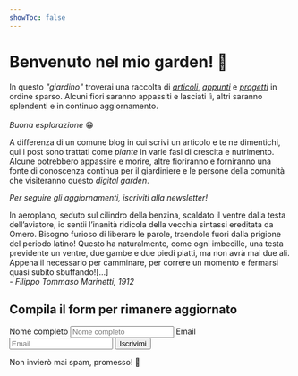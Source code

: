 ```yaml
---
showToc: false
---
```


# Benvenuto nel mio garden! 🌱
<div className="relative w-full mb-10 lg:mb-0 md:text-center lg:text-left">
            <p className="mt-4 text-3xl text-primary dark:text-primary-dark tracking-tight">
              In questo <i>"giardino"</i> troverai una raccolta di <a href="/blog"><i>articoli</i></a>, <a href="/learning"><i>appunti</i></a> e <a href="/progetti"><i>progetti</i></a> in ordine sparso. Alcuni fiori saranno appassiti e lasciati lì, altri saranno splendenti e in continuo aggiornamento.<br/>
              <br/><i>Buona esplorazione</i> 😁
            </p>
            </div>

A differenza di un comune blog in cui scrivi un articolo e te ne dimentichi, qui i post sono trattati come *piante* in varie fasi di crescita e nutrimento. Alcune potrebbero appassire e morire, altre fioriranno e forniranno una fonte di conoscenza continua per il giardiniere e le persone della comunità che visiteranno questo *digital garden*.

*Per seguire gli aggiornamenti, iscriviti alla newsletter!*
            <div className="relative w-full mb-10 lg:mb-0 md:text-center lg:text-left">
            <p className="mt-4 text-lg tracking-tight text-slate-400 border border-secondary p-4 rounded-lg">
              In aeroplano, seduto sul cilindro della benzina, scaldato il ventre dalla testa dell’aviatore, io sentii l’inanità ridicola della vecchia sintassi ereditata da Omero. Bisogno furioso di liberare le parole, traendole fuori dalla prigione del periodo latino! Questo ha naturalmente, come ogni imbecille, una testa previdente un ventre, due gambe e due piedi piatti, ma non avrà mai due ali. Appena il necessario per camminare, per correre un momento e fermarsi quasi subito sbuffando![...]<br/>
              <i className="float-right">- Filippo Tommaso Marinetti, 1912</i>
              </p>
          </div>


## Compila il form per rimanere aggiornato


<form
                method="POST"
                name="get-updates"
                data-netlify="true"
                action="/subscribed"
                className="mt-3 sm:flex"
              >
                <label htmlFor="name" className="sr-only">
                  Nome completo
                </label>
                <input
                  name="name"
                  type="text"
                  required={true}
                  placeholder="Nome completo"
                  className="block w-full sm:flex-auto sm:w-32 px-2 py-3 text-base rounded-md bg-slate-200 dark:bg-slate-800 placeholder-gray-500 focus:outline-none focus:ring-2 focus:ring-offset-2 focus:ring-indigo-300 focus:ring-offset-gray-900"
                />
                <label htmlFor="email" className="sr-only">
                  Email
                </label>
                <input
                  name="email"
                  type="email"
                  required={true}
                  placeholder="Email"
                  className="block w-full mt-3 sm:flex-auto sm:w-64 sm:mt-0 sm:ml-3 px-2 py-3 text-base rounded-md bg-slate-200 dark:bg-slate-800 placeholder-gray-500 focus:outline-none focus:ring-2 focus:ring-offset-2 focus:ring-indigo-300 focus:ring-offset-gray-900"
                />
                <input type="hidden" name="form-name" value="get-updates" />
                <button
                  type="submit"
                  className="flex-none mt-3 px-6 py-3 border border-transparent text-base font-medium rounded-md text-slate-900 bg-sky-300 hover:bg-sky-200 focus:outline-none focus-visible:outline-2 focus-visible:outline-offset-2 focus-visible:outline-sky-300/50 active:bg-sky-500 sm:mt-0 sm:ml-3"
                >
                  Iscrivimi
                </button>
              </form>
              <p className="mt-3 text-sm text-slate-400 dark:text-slate-300 sm:mt-4">
                Non invierò mai spam, promesso! 🙂
              </p>
